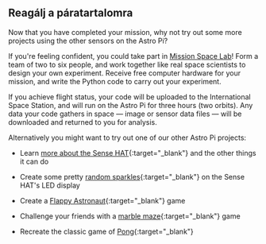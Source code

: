 ## Reagálj a páratartalomra

Now that you have completed your mission, why not try out some more projects using the other sensors on the Astro Pi?

If you're feeling confident, you could take part in [Mission Space Lab](https://astro-pi.org/missions/space-lab/)! Form a team of two to six people, and work together like real space scientists to design your own experiment. Receive free computer hardware for your mission, and write the Python code to carry out your experiment.

If you achieve flight status, your code will be uploaded to the International Space Station, and will run on the Astro Pi for three hours (two orbits). Any data your code gathers in space — image or sensor data files — will be downloaded and returned to you for analysis.

Alternatively you might want to try out one of our other Astro Pi projects:

+ Learn [more about the Sense HAT](https://projects.raspberrypi.org/hu-HU/projects/getting-started-with-the-sense-hat){:target="_blank"} and the other things it can do

+ Create some pretty [random sparkles](https://projects.raspberrypi.org/hu-HU/projects/sense-hat-random-sparkles){:target="_blank"} on the Sense HAT's LED display

+ Create a [Flappy Astronaut](https://projects.raspberrypi.org/hu-HU/projects/flappy-astronaut){:target="_blank"} game

+ Challenge your friends with a [marble maze](https://projects.raspberrypi.org/hu-HU/projects/sense-hat-marble-maze){:target="_blank"} game

+ Recreate the classic game of [Pong](https://projects.raspberrypi.org/hu-HU/projects/sense-hat-pong){:target="_blank"}
